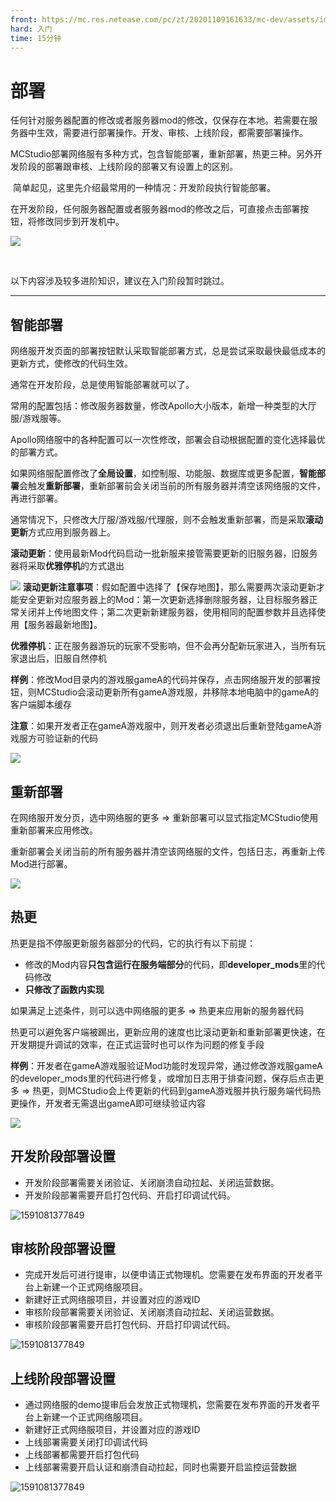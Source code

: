 ```yaml
---
front: https://mc.res.netease.com/pc/zt/20201109161633/mc-dev/assets/img/bushujieshao.32a5d8c3.png
hard: 入门
time: 15分钟
---
```


# 部署

​		任何针对服务器配置的修改或者服务器mod的修改，仅保存在本地。若需要在服务器中生效，需要进行部署操作。开发、审核、上线阶段，都需要部署操作。

​		MCStudio部署网络服有多种方式，包含智能部署，重新部署，热更三种。另外开发阶段的部署跟审核、上线阶段的部署又有设置上的区别。

​		简单起见，这里先介绍最常用的一种情况：开发阶段执行智能部署。

​		在开发阶段，任何服务器配置或者服务器mod的修改之后，可直接点击部署按钮，将修改同步到开发机中。

![](./images/bushujieshao.png)

​		

以下内容涉及较多进阶知识，建议在入门阶段暂时跳过。

------



## 智能部署

网络服开发页面的部署按钮默认采取智能部署方式，总是尝试采取最快最低成本的更新方式，使修改的代码生效。

通常在开发阶段，总是使用智能部署就可以了。

常用的配置包括：修改服务器数量，修改Apollo大小版本，新增一种类型的大厅服/游戏服等。

Apollo网络服中的各种配置可以一次性修改，部署会自动根据配置的变化选择最优的部署方式。

如果网络服配置修改了**全局设置**，如控制服、功能服、数据库或更多配置，**智能部署**会触发**重新部署**，重新部署前会关闭当前的所有服务器并清空该网络服的文件，再进行部署。

通常情况下，只修改大厅服/游戏服/代理服，则不会触发重新部署，而是采取**滚动更新**方式应用到服务器上。

**滚动更新**：使用最新Mod代码启动一批新服来接管需要更新的旧服务器，旧服务器将采取**优雅停机**的方式退出

![](./images/gundonggengxin.png)
**滚动更新注意事项**：假如配置中选择了【保存地图】，那么需要两次滚动更新才能安全更新对应服务器上的Mod：第一次更新选择删除服务器，让目标服务器正常关闭并上传地图文件；第二次更新新建服务器，使用相同的配置参数并且选择使用【服务器最新地图】。

**优雅停机**：正在服务器游玩的玩家不受影响，但不会再分配新玩家进入，当所有玩家退出后，旧服自然停机



**样例**：修改Mod目录内的游戏服gameA的代码并保存，点击网络服开发的部署按钮，则MCStudio会滚动更新所有gameA游戏服，并移除本地电脑中的gameA的客户端脚本缓存

**注意**：如果开发者正在gameA游戏服中，则开发者必须退出后重新登陆gameA游戏服方可验证新的代码

![](./images/bushujieshao.png)



## 重新部署

在网络服开发分页，选中网络服的更多 => 重新部署可以显式指定MCStudio使用重新部署来应用修改。

重新部署会关闭当前的所有服务器并清空该网络服的文件，包括日志，再重新上传Mod进行部署。

![](./images/chongxinbushu.png)



## 热更

热更是指不停服更新服务器部分的代码，它的执行有以下前提：

- 修改的Mod内容**只包含运行在服务端部分**的代码，即**developer_mods**里的代码修改
- **只修改了函数内实现**

如果满足上述条件，则可以选中网络服的更多 => 热更来应用新的服务器代码

热更可以避免客户端被踢出，更新应用的速度也比滚动更新和重新部署更快速，在开发期提升调试的效率，在正式运营时也可以作为问题的修复手段

**样例**：开发者在gameA游戏服验证Mod功能时发现异常，通过修改游戏服gameA的developer_mods里的代码进行修复，或增加日志用于排查问题，保存后点击更多 => 热更，则MCStudio会上传更新的代码到gameA游戏服并执行服务端代码热更操作，开发者无需退出gameA即可继续验证内容

![](./images/hotfix.png)



## 开发阶段部署设置

- 开发阶段部署需要关闭验证、关闭崩溃自动拉起、关闭运营数据。
- 开发阶段部署需要开启打包代码、开启打印调试代码。

![1591081377849](./images/kaifabushu.png)





## 审核阶段部署设置

- 完成开发后可进行提审，以便申请正式物理机。您需要在发布界面的开发者平台上新建一个正式网络服项目。
- 新建好正式网络服项目，并设置对应的游戏ID
- 审核阶段部署需要关闭验证、关闭崩溃自动拉起、关闭运营数据。
- 审核阶段部署需要开启打包代码、开启打印调试代码。

![1591081377849](./images/shenhebushu.png)



## 上线阶段部署设置

- 通过网络服的demo提审后会发放正式物理机，您需要在发布界面的开发者平台上新建一个正式网络服项目。
- 新建好正式网络服项目，并设置对应的游戏ID
- 上线部署需要关闭打印调试代码
- 上线部署都需要开启打包代码
- 上线部署需要开启认证和崩溃自动拉起，同时也需要开启监控运营数据

![1591081377849](./images/shangxianbushu.png)
